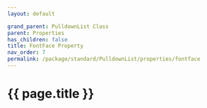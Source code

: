 ```yaml
---
layout: default

grand_parent: PulldownList Class
parent: Properties
has_children: false
title: FontFace Property
nav_order: 7
permalink: /package/standard/PulldownList/properties/fontface
---
```

# {{ page.title }}
